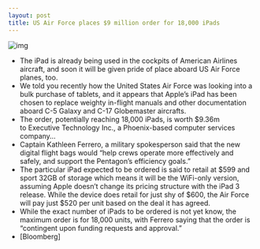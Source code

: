 ```yaml
---
layout: post
title: US Air Force places $9 million order for 18,000 iPads
---
```

![img](http://media.idownloadblog.com/wp-content/uploads/2012/03/iPad-US-Air-Force-500x278.jpeg)
* The iPad is already being used in the cockpits of American Airlines aircraft, and soon it will be given pride of place aboard US Air Force planes, too.
* We told you recently how the United States Air Force was looking into a bulk purchase of tablets, and it appears that Apple’s iPad has been chosen to replace weighty in-flight manuals and other documentation aboard C-5 Galaxy and C-17 Globemaster aircrafts.
* The order, potentially reaching 18,000 iPads, is worth $9.36m to Executive Technology Inc., a Phoenix-based computer services company…
* Captain Kathleen Ferrero, a military spokesperson said that the new digital flight bags would “help crews operate more effectively and safely, and support the Pentagon’s efficiency goals.”
* The particular iPad expected to be ordered is said to retail at $599 and sport 32GB of storage which means it will be the WiFi-only version, assuming Apple doesn’t change its pricing structure with the iPad 3 release. While the device does retail for just shy of $600, the Air Force will pay just $520 per unit based on the deal it has agreed.
* While the exact number of iPads to be ordered is not yet know, the maximum order is for 18,000 units, with Ferrero saying that the order is “contingent upon funding requests and approval.”
* [Bloomberg]

